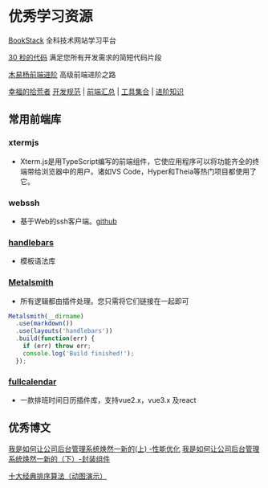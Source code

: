 # 优秀学习资源
[BookStack](https://www.bookstack.cn/)
全科技术网站学习平台


[30 秒的代码](https://www.30secondsofcode.org)
满足您所有开发需求的简短代码片段

[木易杨前端进阶](https://muyiy.vip/)
高级前端进阶之路


[幸福的拾荒者](https://xflihaibo.github.io/docs/#/)
[开发规范](https://xflihaibo.github.io/docs/#/standard/) | [前端汇总](https://xflihaibo.github.io/docs/#/web/) | [工具集合](https://xflihaibo.github.io/docs/#/tool/) | [进阶知识](https://xflihaibo.github.io/docs/#/advance/)


## 常用前端库

### xtermjs
- Xterm.js是用TypeScript编写的前端组件，它使应用程序可以将功能齐全的终端带给浏览器中的用户。诸如VS Code，Hyper和Theia等热门项目都使用了它。

### webssh
- 基于Web的ssh客户端。[github](https://github.com/huashengdun/webssh)



### [handlebars](https://www.npmjs.com/package/handlebars)

- 模板语法库
### [Metalsmith](https://www.npmjs.com/package/metalsmith)
- 所有逻辑都由插件处理。您只需将它们链接在一起即可
```js
Metalsmith(__dirname)
  .use(markdown())
  .use(layouts('handlebars'))
  .build(function(err) {
    if (err) throw err;
    console.log('Build finished!');
  });
```

### [fullcalendar](https://fullcalendar.io/)

- 一款排班时间日历插件库，支持vue2.x，vue3.x 及react

## 优秀博文

[我是如何让公司后台管理系统焕然一新的(上) -性能优化](https://juejin.cn/post/6844903789388890119)
[我是如何让公司后台管理系统焕然一新的（下）-封装组件](https://juejin.cn/post/6844903789388890126)

[十大经典排序算法（动图演示）](https://www.cnblogs.com/onepixel/articles/7674659.html)


